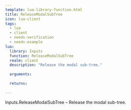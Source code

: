 ```yaml
---
template: lua-library-function.html
title: ReleaseModalSubTree
icon: lua-client
tags:
  - lua
  - client
  - needs-verification
  - needs-example
lua:
  library: Inputs
  function: ReleaseModalSubTree
  realm: client
  description: "Release the modal sub-tree."
  
  arguments:
  
  returns:
    
---
```


<div class="lua__search__keywords">
Inputs.ReleaseModalSubTree &#x2013; Release the modal sub-tree.
</div>
